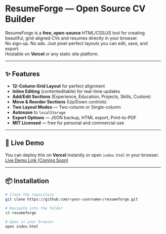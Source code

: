 # ResumeForge — Open Source CV Builder

ResumeForge is a **free, open-source** HTML/CSS/JS tool for creating beautiful, grid-aligned CVs and resumes directly in your browser.  
No sign-up. No ads. Just pixel-perfect layouts you can edit, save, and export.  
Hostable on **Vercel** or any static site platform.

---

## ✨ Features
- **12-Column Grid Layout** for perfect alignment
- **Inline Editing** (contenteditable) for real-time updates
- **Add/Edit Sections** (Experience, Education, Projects, Skills, Custom)
- **Move & Reorder Sections** (Up/Down controls)
- **Two Layout Modes** — Two-column or Single-column
- **Autosave** to `localStorage`
- **Export Options** — JSON backup, HTML export, Print-to-PDF
- **MIT Licensed** — free for personal and commercial use

---

## 🚀 Live Demo
You can deploy this on **Vercel** instantly or open `index.html` in your browser.  
[Live Demo Link (Coming Soon)](#)

---

## 📦 Installation
```bash
# Clone the repository
git clone https://github.com/<your-username>/resumeforge.git

# Navigate into the folder
cd resumeforge

# Open in your browser
open index.html
